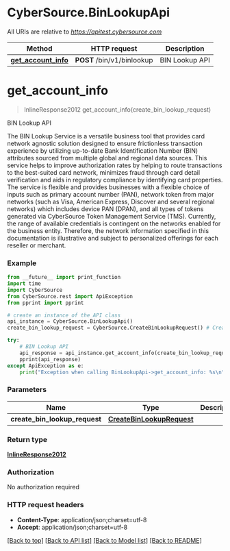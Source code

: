 # CyberSource.BinLookupApi

All URIs are relative to *https://apitest.cybersource.com*

Method | HTTP request | Description
------------- | ------------- | -------------
[**get_account_info**](BinLookupApi.md#get_account_info) | **POST** /bin/v1/binlookup | BIN Lookup API


# **get_account_info**
> InlineResponse2012 get_account_info(create_bin_lookup_request)

BIN Lookup API

The BIN Lookup Service is a versatile business tool that provides card network agnostic solution designed to ensure frictionless transaction experience by utilizing up-to-date Bank Identification Number (BIN) attributes sourced from multiple global and regional data sources. This service helps to improve authorization rates by helping to route transactions to the best-suited card network, minimizes fraud through card detail verification and aids in regulatory compliance by identifying card properties. The service is flexible and provides businesses with a flexible choice of inputs such as primary account number (PAN), network token from major networks (such as Visa, American Express, Discover and several regional networks) which includes device PAN (DPAN), and all types of tokens generated via CyberSource Token Management Service (TMS). Currently, the range of available credentials is contingent on the networks enabled for the business entity. Therefore, the network information specified in this documentation is illustrative and subject to personalized offerings for each reseller or merchant. 

### Example 
```python
from __future__ import print_function
import time
import CyberSource
from CyberSource.rest import ApiException
from pprint import pprint

# create an instance of the API class
api_instance = CyberSource.BinLookupApi()
create_bin_lookup_request = CyberSource.CreateBinLookupRequest() # CreateBinLookupRequest | 

try: 
    # BIN Lookup API
    api_response = api_instance.get_account_info(create_bin_lookup_request)
    pprint(api_response)
except ApiException as e:
    print("Exception when calling BinLookupApi->get_account_info: %s\n" % e)
```

### Parameters

Name | Type | Description  | Notes
------------- | ------------- | ------------- | -------------
 **create_bin_lookup_request** | [**CreateBinLookupRequest**](CreateBinLookupRequest.md)|  | 

### Return type

[**InlineResponse2012**](InlineResponse2012.md)

### Authorization

No authorization required

### HTTP request headers

 - **Content-Type**: application/json;charset=utf-8
 - **Accept**: application/json;charset=utf-8

[[Back to top]](#) [[Back to API list]](../README.md#documentation-for-api-endpoints) [[Back to Model list]](../README.md#documentation-for-models) [[Back to README]](../README.md)

